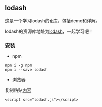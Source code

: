 ## lodash

这是一个学习lodash的仓库，包括demo和详解。

lodash的资源库地址为[lodash](https://www.lodashjs.com)，一起学习吧！

### 安装

- npm

```
npm i -g npm
npm i --save lodash
```

- 浏览器

复制粘贴[内容](https://raw.githubusercontent.com/lodash/lodash/4.17.15-npm/core.js)

```
<script src="lodash.js"></script>
```